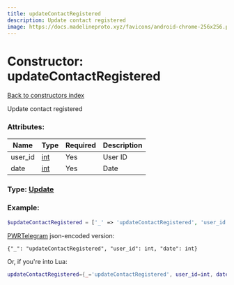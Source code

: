 ```yaml
---
title: updateContactRegistered
description: Update contact registered
image: https://docs.madelineproto.xyz/favicons/android-chrome-256x256.png
---
```

# Constructor: updateContactRegistered  
[Back to constructors index](index.md)



Update contact registered

### Attributes:

| Name     |    Type       | Required | Description |
|----------|---------------|----------|-------------|
|user\_id|[int](../types/int.md) | Yes|User ID|
|date|[int](../types/int.md) | Yes|Date|



### Type: [Update](../types/Update.md)


### Example:

```php
$updateContactRegistered = ['_' => 'updateContactRegistered', 'user_id' => int, 'date' => int];
```  

[PWRTelegram](https://pwrtelegram.xyz) json-encoded version:

```
{"_": "updateContactRegistered", "user_id": int, "date": int}
```


Or, if you're into Lua:

```lua
updateContactRegistered={_='updateContactRegistered', user_id=int, date=int}

```


